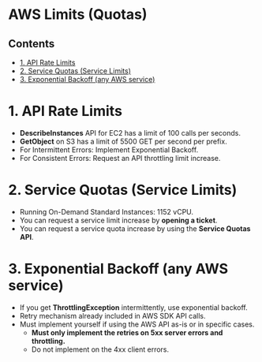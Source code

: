 # AWS Limits (Quotas)<!-- omit in toc -->

## Contents <!-- omit in toc -->

- [1. API Rate Limits](#1-api-rate-limits)
- [2. Service Quotas (Service Limits)](#2-service-quotas-service-limits)
- [3. Exponential Backoff (any AWS service)](#3-exponential-backoff-any-aws-service)

# 1. API Rate Limits

- **DescribeInstances** API for EC2 has a limit of 100 calls per seconds.
- **GetObject** on S3 has a limit of 5500 GET per second per prefix.
- For Intermittent Errors: Implement Exponential Backoff.
- For Consistent Errors: Request an API throttling limit increase.

# 2. Service Quotas (Service Limits)

- Running On-Demand Standard Instances: 1152 vCPU.
- You can request a service limit increase by **opening a ticket**.
- You can request a service quota increase by using the **Service Quotas API**.

# 3. Exponential Backoff (any AWS service)

- If you get **ThrottlingException** intermittently, use exponential backoff.
- Retry mechanism already included in AWS SDK API calls.
- Must implement yourself if using the AWS API as-is or in specific cases.
  - **Must only implement the retries on 5xx server errors and throttling.**
  - Do not implement on the 4xx client errors.
